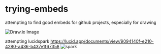 # trying-embeds
attempting to find good embeds for github projects, especially for drawing

![Draw.io Image](https://viewer.diagrams.net/?tags=%7B%7D&highlight=0000ff&layers=1&nav=1&title=1sttry.drawio#R7VrbcpswEP0aP2aGSyDkMdhJ2mlzmToznfalI4MKqgWiQtROv74rJBljsOOMW9ft8OJBZ5dlVzpnkWyP3HG2vOWoSO9YjOnIseLlyJ2MHOfSt%2BFTAs8K8C4tBSScxAqyG2BKfmINGreKxLhsOQrGqCBFG4xYnuNItDDEOVu03b4y2n5qgRLcAaYRol30I4lFqtDAsxr8DSZJap5sW9qSIeOsgTJFMVusQe71yB1zxoS6ypZjTOXcmXlR991ssa4S4zgX%2B9zwxcumT9Xjkp99Ju8%2BzMPJ9NPFmY7yA9FKF6yTFc9mBsoFySjKYRR%2BZbmYagvkH0YpofF79MwqmUEpUDQ3ozBlnPwEf0TBZAMAZi70AjtBy2Mq79RuHJfg82jK2oTukGSWtULfo1JoIGKUoqIkszo%2FiWSIJyQPmRAs05Cp5oZQOmaUccBztqruBmWESqo%2BYp6BG%2BTgWHeIzzE39asKbB%2FGBSO5qAnmhSNvAsgPzAUB9lxRkuRgEKxQpUfzkPFYRmmSRypTNTmczVcMk3NbzrGIUm2OSSmd7yog%2FrR21YYuCcyKQiJ4uQZpUtxilmHBn8HFWH1NUK3QQA8XDd29c42la1Q%2FNyDSEktWoRsWwoUmYj1ks29SpI5F0QxTddvTA4wnD4Z3SFQ63j1eKHAng5214jTj%2B8nbneKXFzwVGTXEWaOv3bPSM82ysCxQRPJkxTqvlyi7pNOmi2MZaKoiG6wjgB7pdDXWr5QW29RMbaoDBGO0XzIq16TGjNvIca8sz3Emvazc2XxepqqmJrSNTWraQR81befV1IShZud2pqJyDgjk6FO5TjMOV4moC1YIrH3eIqD%2FvZL9vaba2UKneAUuOQO60cZhMxLZBGSE7aHLmpgysG0Vy76wnpaW45mIULEK2n4QwJ2HA6ZKM3C9vhRFOIUXKubtl%2BxOvbo79bpIicCS53K8gB1FI8L%2BNrlOwS1vKrsR5ZNsx0orrMpjHGsz4pGW9mWvWlvy2KNtoCitOL6V6U8CneVHQ9D%2Bvr29ub2mmTvtXm5WZF0wfb08eH0r318vzqCXA%2FRyPujleHqxT0Iw7iCYAwTjDYI54gvm7wpm8vD2%2FrZ7cngrNVJwlsCOuNyDMv5whjiVM4Rl%2Bb5l%2FYkzhLEGGww%2BiTPF%2BdDyD2j5F0PL318x%2Fv9wpvAGvRygl2DQy%2FH08pfPFJOH%2B%2BvuDmnMsoJiAZP%2FMlsuh93RqeyO7PDKvnb%2B4O7I9U9xd%2BQP3f6Abm9bOwU8tPtut%2FvXt0cXg2AOEYw9COZ4gjmN71yDQTGHKGb3r%2FCDYn7vK%2BZ4ioFh8w%2Bl2nXtb17u9S8%3D)

attempting lucidspark
https://lucid.app/documents/view/9094140f-e210-4280-a436-b437e1f67358
![spark](https://lucid.app/documents/view/9094140f-e210-4280-a436-b437e1f67358)

<div class="mxgraph" style="max-width:100%;border:1px solid transparent;" data-mxgraph="{&quot;highlight&quot;:&quot;#0000ff&quot;,&quot;nav&quot;:true,&quot;resize&quot;:true,&quot;toolbar&quot;:&quot;zoom layers tags lightbox&quot;,&quot;xml&quot;:&quot;&lt;mxfile host=\&quot;app.diagrams.net\&quot; modified=\&quot;2023-12-02T19:52:14.878Z\&quot; agent=\&quot;Mozilla/5.0 (Windows NT 10.0; Win64; x64) AppleWebKit/537.36 (KHTML, like Gecko) Chrome/118.0.0.0 Safari/537.36 OPR/104.0.0.0\&quot; etag=\&quot;RA6vmhOVdDlh0sbwG8h-\&quot; version=\&quot;22.1.5\&quot; type=\&quot;github\&quot;&gt;\n  &lt;diagram id=\&quot;wFE0QG_FPsp0jaGvCLVb\&quot; name=\&quot;Page-1\&quot;&gt;\n    &lt;mxGraphModel dx=\&quot;961\&quot; dy=\&quot;590\&quot; grid=\&quot;1\&quot; gridSize=\&quot;10\&quot; guides=\&quot;1\&quot; tooltips=\&quot;1\&quot; connect=\&quot;1\&quot; arrows=\&quot;1\&quot; fold=\&quot;1\&quot; page=\&quot;1\&quot; pageScale=\&quot;1\&quot; pageWidth=\&quot;850\&quot; pageHeight=\&quot;1100\&quot; math=\&quot;0\&quot; shadow=\&quot;0\&quot;&gt;\n      &lt;root&gt;\n        &lt;mxCell id=\&quot;0\&quot; /&gt;\n        &lt;mxCell id=\&quot;1\&quot; parent=\&quot;0\&quot; /&gt;\n        &lt;mxCell id=\&quot;_5mSTuPxr-ZiKRkBDSY7-1\&quot; value=\&quot;\&quot; style=\&quot;swimlane;fontStyle=2;childLayout=stackLayout;horizontal=1;startSize=28;horizontalStack=1;resizeParent=1;resizeParentMax=0;resizeLast=0;collapsible=0;marginBottom=0;swimlaneFillColor=none;fontFamily=Permanent Marker;fontSize=16;points=[];verticalAlign=top;stackBorder=0;resizable=1;strokeWidth=2;sketch=1;disableMultiStroke=1;\&quot; parent=\&quot;1\&quot; vertex=\&quot;1\&quot;&gt;\n          &lt;mxGeometry x=\&quot;160\&quot; y=\&quot;80\&quot; width=\&quot;540\&quot; height=\&quot;440\&quot; as=\&quot;geometry\&quot; /&gt;\n        &lt;/mxCell&gt;\n        &lt;object label=\&quot;TO DO\&quot; status=\&quot;New\&quot; id=\&quot;_5mSTuPxr-ZiKRkBDSY7-2\&quot;&gt;\n          &lt;mxCell style=\&quot;swimlane;strokeWidth=2;fontFamily=Permanent Marker;html=0;startSize=1;verticalAlign=bottom;spacingBottom=5;points=[];childLayout=stackLayout;stackBorder=20;stackSpacing=20;resizeLast=0;resizeParent=1;horizontalStack=0;collapsible=0;sketch=1;strokeColor=none;fillStyle=solid;fillColor=#A0522D;\&quot; parent=\&quot;_5mSTuPxr-ZiKRkBDSY7-1\&quot; vertex=\&quot;1\&quot;&gt;\n            &lt;mxGeometry y=\&quot;28\&quot; width=\&quot;180\&quot; height=\&quot;412\&quot; as=\&quot;geometry\&quot; /&gt;\n          &lt;/mxCell&gt;\n        &lt;/object&gt;\n        &lt;object label=\&quot;Task 1&amp;lt;br&amp;gt;&amp;lt;span style=&amp;quot;font-weight: normal&amp;quot;&amp;gt;&amp;lt;i&amp;gt;&amp;lt;font style=&amp;quot;font-size: 10px&amp;quot;&amp;gt;%status%&amp;lt;/font&amp;gt;&amp;lt;/i&amp;gt;&amp;lt;/span&amp;gt;\&quot; placeholders=\&quot;1\&quot; id=\&quot;_5mSTuPxr-ZiKRkBDSY7-3\&quot;&gt;\n          &lt;mxCell style=\&quot;whiteSpace=wrap;html=1;strokeWidth=2;fillColor=swimlane;fontStyle=1;spacingTop=0;rounded=1;arcSize=9;points=[];sketch=1;fontFamily=Permanent Marker;hachureGap=8;fillWeight=1;\&quot; parent=\&quot;_5mSTuPxr-ZiKRkBDSY7-2\&quot; vertex=\&quot;1\&quot;&gt;\n            &lt;mxGeometry x=\&quot;20\&quot; y=\&quot;21\&quot; width=\&quot;140\&quot; height=\&quot;80\&quot; as=\&quot;geometry\&quot; /&gt;\n          &lt;/mxCell&gt;\n        &lt;/object&gt;\n        &lt;object label=\&quot;Task 2&amp;lt;br&amp;gt;&amp;lt;span style=&amp;quot;font-weight: normal&amp;quot;&amp;gt;&amp;lt;i&amp;gt;&amp;lt;font style=&amp;quot;font-size: 10px&amp;quot;&amp;gt;%status%&amp;lt;/font&amp;gt;&amp;lt;/i&amp;gt;&amp;lt;/span&amp;gt;\&quot; placeholders=\&quot;1\&quot; id=\&quot;_5mSTuPxr-ZiKRkBDSY7-4\&quot;&gt;\n          &lt;mxCell style=\&quot;whiteSpace=wrap;html=1;strokeWidth=2;fillColor=swimlane;fontStyle=1;spacingTop=0;rounded=1;arcSize=9;points=[];sketch=1;fontFamily=Permanent Marker;hachureGap=8;fillWeight=1;\&quot; parent=\&quot;_5mSTuPxr-ZiKRkBDSY7-2\&quot; vertex=\&quot;1\&quot;&gt;\n            &lt;mxGeometry x=\&quot;20\&quot; y=\&quot;121\&quot; width=\&quot;140\&quot; height=\&quot;80\&quot; as=\&quot;geometry\&quot; /&gt;\n          &lt;/mxCell&gt;\n        &lt;/object&gt;\n        &lt;object label=\&quot;Task 3&amp;lt;br&amp;gt;&amp;lt;span style=&amp;quot;font-weight: normal&amp;quot;&amp;gt;&amp;lt;i&amp;gt;&amp;lt;font style=&amp;quot;font-size: 10px&amp;quot;&amp;gt;%status%&amp;lt;/font&amp;gt;&amp;lt;/i&amp;gt;&amp;lt;/span&amp;gt;\&quot; placeholders=\&quot;1\&quot; id=\&quot;_5mSTuPxr-ZiKRkBDSY7-5\&quot;&gt;\n          &lt;mxCell style=\&quot;whiteSpace=wrap;html=1;strokeWidth=2;fillColor=swimlane;fontStyle=1;spacingTop=0;rounded=1;arcSize=9;points=[];sketch=1;fontFamily=Permanent Marker;hachureGap=8;fillWeight=1;\&quot; parent=\&quot;_5mSTuPxr-ZiKRkBDSY7-2\&quot; vertex=\&quot;1\&quot;&gt;\n            &lt;mxGeometry x=\&quot;20\&quot; y=\&quot;221\&quot; width=\&quot;140\&quot; height=\&quot;80\&quot; as=\&quot;geometry\&quot; /&gt;\n          &lt;/mxCell&gt;\n        &lt;/object&gt;\n        &lt;object label=\&quot;DOING\&quot; status=\&quot;In progress\&quot; id=\&quot;_5mSTuPxr-ZiKRkBDSY7-6\&quot;&gt;\n          &lt;mxCell style=\&quot;swimlane;strokeWidth=2;fontFamily=Permanent Marker;html=0;startSize=1;verticalAlign=bottom;spacingBottom=5;points=[];childLayout=stackLayout;stackBorder=20;stackSpacing=20;resizeLast=0;resizeParent=1;horizontalStack=0;collapsible=0;sketch=1;strokeColor=none;fillStyle=solid;fillColor=#006600;\&quot; parent=\&quot;_5mSTuPxr-ZiKRkBDSY7-1\&quot; vertex=\&quot;1\&quot;&gt;\n            &lt;mxGeometry x=\&quot;180\&quot; y=\&quot;28\&quot; width=\&quot;180\&quot; height=\&quot;412\&quot; as=\&quot;geometry\&quot; /&gt;\n          &lt;/mxCell&gt;\n        &lt;/object&gt;\n        &lt;object label=\&quot;Task 4&amp;lt;br&amp;gt;&amp;lt;span style=&amp;quot;font-weight: normal&amp;quot;&amp;gt;&amp;lt;i&amp;gt;&amp;lt;font style=&amp;quot;font-size: 10px&amp;quot;&amp;gt;%status%&amp;lt;/font&amp;gt;&amp;lt;/i&amp;gt;&amp;lt;/span&amp;gt;\&quot; placeholders=\&quot;1\&quot; id=\&quot;_5mSTuPxr-ZiKRkBDSY7-7\&quot;&gt;\n          &lt;mxCell style=\&quot;whiteSpace=wrap;html=1;strokeWidth=2;fillColor=swimlane;fontStyle=1;spacingTop=0;rounded=1;arcSize=9;points=[];sketch=1;fontFamily=Permanent Marker;hachureGap=8;fillWeight=1;\&quot; parent=\&quot;_5mSTuPxr-ZiKRkBDSY7-6\&quot; vertex=\&quot;1\&quot;&gt;\n            &lt;mxGeometry x=\&quot;20\&quot; y=\&quot;21\&quot; width=\&quot;140\&quot; height=\&quot;80\&quot; as=\&quot;geometry\&quot; /&gt;\n          &lt;/mxCell&gt;\n        &lt;/object&gt;\n        &lt;object label=\&quot;Task 5&amp;lt;br&amp;gt;&amp;lt;span style=&amp;quot;font-weight: normal&amp;quot;&amp;gt;&amp;lt;i&amp;gt;&amp;lt;font style=&amp;quot;font-size: 10px&amp;quot;&amp;gt;%status%&amp;lt;/font&amp;gt;&amp;lt;/i&amp;gt;&amp;lt;/span&amp;gt;\&quot; placeholders=\&quot;1\&quot; id=\&quot;_5mSTuPxr-ZiKRkBDSY7-8\&quot;&gt;\n          &lt;mxCell style=\&quot;whiteSpace=wrap;html=1;strokeWidth=2;fillColor=swimlane;fontStyle=1;spacingTop=0;rounded=1;arcSize=9;points=[];sketch=1;fontFamily=Permanent Marker;hachureGap=8;fillWeight=1;\&quot; parent=\&quot;_5mSTuPxr-ZiKRkBDSY7-6\&quot; vertex=\&quot;1\&quot;&gt;\n            &lt;mxGeometry x=\&quot;20\&quot; y=\&quot;121\&quot; width=\&quot;140\&quot; height=\&quot;80\&quot; as=\&quot;geometry\&quot; /&gt;\n          &lt;/mxCell&gt;\n        &lt;/object&gt;\n        &lt;object label=\&quot;DONE\&quot; status=\&quot;Completed\&quot; id=\&quot;_5mSTuPxr-ZiKRkBDSY7-9\&quot;&gt;\n          &lt;mxCell style=\&quot;swimlane;strokeWidth=2;fontFamily=Permanent Marker;html=0;startSize=1;verticalAlign=bottom;spacingBottom=5;points=[];childLayout=stackLayout;stackBorder=20;stackSpacing=20;resizeLast=0;resizeParent=1;horizontalStack=0;collapsible=0;sketch=1;strokeColor=none;fillStyle=solid;fillColor=#1BA1E2;\&quot; parent=\&quot;_5mSTuPxr-ZiKRkBDSY7-1\&quot; vertex=\&quot;1\&quot;&gt;\n            &lt;mxGeometry x=\&quot;360\&quot; y=\&quot;28\&quot; width=\&quot;180\&quot; height=\&quot;412\&quot; as=\&quot;geometry\&quot; /&gt;\n          &lt;/mxCell&gt;\n        &lt;/object&gt;\n        &lt;object label=\&quot;Task 6&amp;lt;br&amp;gt;&amp;lt;span style=&amp;quot;font-weight: normal&amp;quot;&amp;gt;&amp;lt;i&amp;gt;&amp;lt;font style=&amp;quot;font-size: 10px&amp;quot;&amp;gt;%status%&amp;lt;/font&amp;gt;&amp;lt;/i&amp;gt;&amp;lt;/span&amp;gt;\&quot; placeholders=\&quot;1\&quot; id=\&quot;_5mSTuPxr-ZiKRkBDSY7-10\&quot;&gt;\n          &lt;mxCell style=\&quot;whiteSpace=wrap;html=1;strokeWidth=2;fillColor=swimlane;fontStyle=1;spacingTop=0;rounded=1;arcSize=9;points=[];sketch=1;fontFamily=Permanent Marker;hachureGap=8;fillWeight=1;\&quot; parent=\&quot;_5mSTuPxr-ZiKRkBDSY7-9\&quot; vertex=\&quot;1\&quot;&gt;\n            &lt;mxGeometry x=\&quot;20\&quot; y=\&quot;21\&quot; width=\&quot;140\&quot; height=\&quot;80\&quot; as=\&quot;geometry\&quot; /&gt;\n          &lt;/mxCell&gt;\n        &lt;/object&gt;\n        &lt;object label=\&quot;Task 7&amp;lt;br&amp;gt;&amp;lt;span style=&amp;quot;font-weight: normal&amp;quot;&amp;gt;&amp;lt;i&amp;gt;&amp;lt;font style=&amp;quot;font-size: 10px&amp;quot;&amp;gt;%status%&amp;lt;/font&amp;gt;&amp;lt;/i&amp;gt;&amp;lt;/span&amp;gt;\&quot; placeholders=\&quot;1\&quot; id=\&quot;_5mSTuPxr-ZiKRkBDSY7-11\&quot;&gt;\n          &lt;mxCell style=\&quot;whiteSpace=wrap;html=1;strokeWidth=2;fillColor=swimlane;fontStyle=1;spacingTop=0;rounded=1;arcSize=9;points=[];sketch=1;fontFamily=Permanent Marker;hachureGap=8;fillWeight=1;\&quot; parent=\&quot;_5mSTuPxr-ZiKRkBDSY7-9\&quot; vertex=\&quot;1\&quot;&gt;\n            &lt;mxGeometry x=\&quot;20\&quot; y=\&quot;121\&quot; width=\&quot;140\&quot; height=\&quot;80\&quot; as=\&quot;geometry\&quot; /&gt;\n          &lt;/mxCell&gt;\n        &lt;/object&gt;\n        &lt;object label=\&quot;Task 8&amp;lt;br&amp;gt;&amp;lt;span style=&amp;quot;font-weight: normal&amp;quot;&amp;gt;&amp;lt;i&amp;gt;&amp;lt;font style=&amp;quot;font-size: 10px&amp;quot;&amp;gt;%status%&amp;lt;/font&amp;gt;&amp;lt;/i&amp;gt;&amp;lt;/span&amp;gt;\&quot; placeholders=\&quot;1\&quot; id=\&quot;_5mSTuPxr-ZiKRkBDSY7-12\&quot;&gt;\n          &lt;mxCell style=\&quot;whiteSpace=wrap;html=1;strokeWidth=2;fillColor=swimlane;fontStyle=1;spacingTop=0;rounded=1;arcSize=9;points=[];sketch=1;fontFamily=Permanent Marker;hachureGap=8;fillWeight=1;\&quot; parent=\&quot;_5mSTuPxr-ZiKRkBDSY7-9\&quot; vertex=\&quot;1\&quot;&gt;\n            &lt;mxGeometry x=\&quot;20\&quot; y=\&quot;221\&quot; width=\&quot;140\&quot; height=\&quot;80\&quot; as=\&quot;geometry\&quot; /&gt;\n          &lt;/mxCell&gt;\n        &lt;/object&gt;\n      &lt;/root&gt;\n    &lt;/mxGraphModel&gt;\n  &lt;/diagram&gt;\n&lt;/mxfile&gt;\n&quot;}"></div>
<script type="text/javascript" src="https://viewer.diagrams.net/js/viewer-static.min.js"></script>

